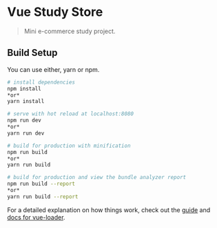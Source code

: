 # Vue Study Store

> Mini e-commerce study project.

## Build Setup
You can use either, yarn or npm.

``` bash
# install dependencies
npm install
*or*
yarn install

# serve with hot reload at localhost:8080
npm run dev
*or*
yarn run dev

# build for production with minification
npm run build
*or*
yarn run build

# build for production and view the bundle analyzer report
npm run build --report
*or*
yarn run build --report
```

For a detailed explanation on how things work, check out the [guide](http://vuejs-templates.github.io/webpack/) and [docs for vue-loader](http://vuejs.github.io/vue-loader).
